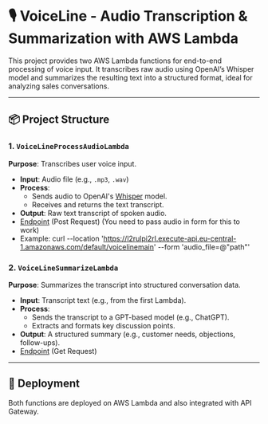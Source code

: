 # 🎙️ VoiceLine - Audio Transcription & Summarization with AWS Lambda

This project provides two AWS Lambda functions for end-to-end processing of voice input. It transcribes raw audio using OpenAI’s Whisper model and summarizes the resulting text into a structured format, ideal for analyzing sales conversations.

---

## 📦 Project Structure

### 1. `VoiceLineProcessAudioLambda`
**Purpose**: Transcribes user voice input.

- **Input**: Audio file (e.g., `.mp3`, `.wav`)
- **Process**: 
  - Sends audio to OpenAI's [Whisper](https://openai.com/research/whisper) model.
  - Receives and returns the text transcript.
- **Output**: Raw text transcript of spoken audio.
- [Endpoint](https://l2rulpi2rl.execute-api.eu-central-1.amazonaws.com/default/voicelinemain) (Post Request) (You need to pass audio in form for this to work)
- Example: curl --location 'https://l2rulpi2rl.execute-api.eu-central-1.amazonaws.com/default/voicelinemain' \--form 'audio_file=@"path"'

### 2. `VoiceLineSummarizeLambda`
**Purpose**: Summarizes the transcript into structured conversation data.

- **Input**: Transcript text (e.g., from the first Lambda).
- **Process**:
  - Sends the transcript to a GPT-based model (e.g., ChatGPT).
  - Extracts and formats key discussion points.
- **Output**: A structured summary (e.g., customer needs, objections, follow-ups).
- [Endpoint](https://l2rulpi2rl.execute-api.eu-central-1.amazonaws.com/default/voicelinetest?text="Hello") (Get Request)


---

## 🚀 Deployment

Both functions are deployed on AWS Lambda and also integrated with API Gateway.


